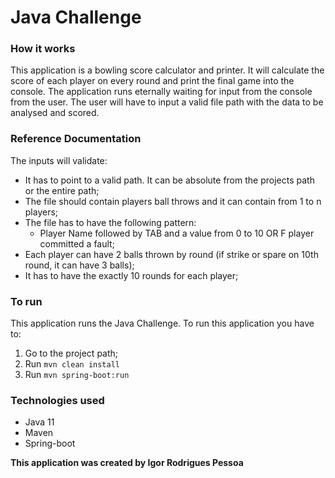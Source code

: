 # Java Challenge

### How it works
This application is a bowling score calculator and printer.
It will calculate the score of each player on every round and print the final game into the console.
The application runs eternally waiting for input from the console from the user. 
The user will have to input a valid file path with the data to be analysed and scored.


### Reference Documentation

The inputs will validate:
- It has to point to a valid path. It can be absolute from the projects path or the entire path;
- The file should contain players ball throws and it can contain from 1 to n players;
- The file has to have the following pattern:
  - Player Name followed by TAB and a value from 0 to 10 OR F player committed a fault; 
- Each player can have 2 balls thrown by round (if strike or spare on 10th round, it can have 3 balls);
- It has to have the exactly 10 rounds for each player;

### To run

This application runs the Java Challenge. To run this application you have to:
1. Go to the project path;
2. Run ```mvn clean install ``` 
3. Run ```mvn spring-boot:run ```


### Technologies used
- Java 11
- Maven
- Spring-boot

**This application was created by Igor Rodrigues Pessoa**
